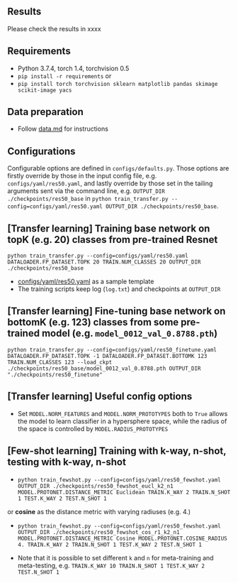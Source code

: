 ## Results
Please check the results in xxxx

## Requirements
* Python 3.7.4, torch 1.4, torchvision 0.5
* `pip install -r requirements`
or
* `pip install torch torchvision sklearn matplotlib pandas skimage scikit-image yacs`

## Data preparation
* Follow [data.md](data.md) for instructions

## Configurations
Configurable options are defined in `configs/defaults.py`. Those options are firstly override by those in the input config file, e.g. `configs/yaml/res50.yaml`, and lastly override by those set in the tailing arguments sent via the command line, e.g. `OUTPUT_DIR ./checkpoints/res50_base` in `python train_transfer.py --config=configs/yaml/res50.yaml OUTPUT_DIR ./checkpoints/res50_base`.

## [Transfer learning] Training base network on topK (e.g. 20) classes from pre-trained Resnet
`python train_transfer.py --config=configs/yaml/res50.yaml DATALOADER.FP_DATASET.TOPK 20 TRAIN.NUM_CLASSES 20 OUTPUT_DIR ./checkpoints/res50_base `
- [configs/yaml/res50.yaml](configs/yaml/res50.yaml) as a sample template
- The training scripts keep log (`log.txt`) and checkpoints at `OUTPUT_DIR`

## [Transfer learning] Fine-tuning base network on bottomK (e.g. 123) classes from some pre-trained model (e.g. `model_0012_val_0.8788.pth`)
`python train_transfer.py --config=configs/yaml/res50_finetune.yaml DATALOADER.FP_DATASET.TOPK -1 DATALOADER.FP_DATASET.BOTTOMK 123 TRAIN.NUM_CLASSES 123 --load_ckpt ./checkpoints/res50_base/model_0012_val_0.8788.pth OUTPUT_DIR "./checkpoints/res50_finetune"`

## [Transfer learning] Useful config options
* Set `MODEL.NORM_FEATURES` and `MODEL.NORM_PROTOTYPES` both to `True` allows the model to learn classifier in a hypersphere space, while the radius of the space is controlled by `MODEL.RADIUS_PROTOTYPES`

## [Few-shot learning] Training with k-way, n-shot, testing with k-way, n-shot
* `python train_fewshot.py --config=configs/yaml/res50_fewshot.yaml OUTPUT_DIR ./checkpoints/res50_fewshot_eucl_k2_n1 MODEL.PROTONET.DISTANCE_METRIC Euclidean TRAIN.K_WAY 2 TRAIN.N_SHOT 1 TEST.K_WAY 2 TEST.N_SHOT 1`

or **cosine** as the distance metric with varying radiuses (e.g. 4.)

* `python train_fewshot.py --config=configs/yaml/res50_fewshot.yaml OUTPUT_DIR ./checkpoints/res50_fewshot_cos_r1_k2_n1 MODEL.PROTONET.DISTANCE_METRIC Cosine MODEL.PROTONET.COSINE_RADIUS 4. TRAIN.K_WAY 2 TRAIN.N_SHOT 1 TEST.K_WAY 2 TEST.N_SHOT 1`

* Note that it is possible to set different `k` and `n` for meta-training and meta-testing, e.g. `TRAIN.K_WAY 10 TRAIN.N_SHOT 1 TEST.K_WAY 2 TEST.N_SHOT 1`
